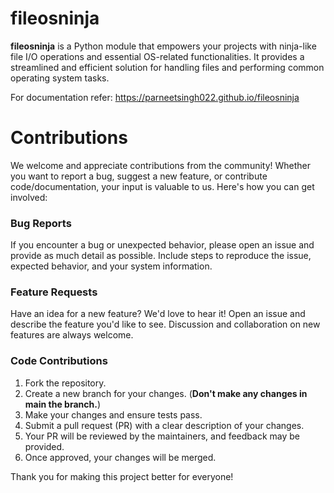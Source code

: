 # fileosninja

**fileosninja** is a Python module that empowers your projects with ninja-like file I/O operations and essential OS-related functionalities. It provides a streamlined and efficient solution for handling files and performing common operating system tasks.

For documentation refer:
https://parneetsingh022.github.io/fileosninja

# Contributions
We welcome and appreciate contributions from the community! Whether you want to report a bug, suggest a new feature, or contribute code/documentation, your input is valuable to us. Here's how you can get involved:

### Bug Reports
If you encounter a bug or unexpected behavior, please open an issue and provide as much detail as possible. Include steps to reproduce the issue, expected behavior, and your system information.

### Feature Requests
Have an idea for a new feature? We'd love to hear it! Open an issue and describe the feature you'd like to see. Discussion and collaboration on new features are always welcome.

### Code Contributions
1. Fork the repository.
2. Create a new branch for your changes. (**Don't make any changes in main the branch.**)
3. Make your changes and ensure tests pass.
4. Submit a pull request (PR) with a clear description of your changes.
5. Your PR will be reviewed by the maintainers, and feedback may be provided.
6. Once approved, your changes will be merged.


Thank you for making this project better for everyone!
